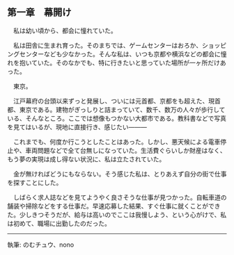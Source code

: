 ## 第一章　幕開け
　私は幼い頃から、都会に憧れていた。
 
　私は田舎に生まれ育った。そのまちでは、ゲームセンターはおろか、ショッピングセンターなども少なかった。そんな私は、いつも京都や横浜などの都会に憧れを抱いていた。そのなかでも、特に行きたいと思っていた場所が一ヶ所だけあった。

　東京。

　江戸幕府の台頭以来ずっと発展し、ついには元首都、京都をも超えた、現首都、東京である。建物がぎっしりと詰まっていて、数千、数万の人々が歩行している、そんなところ。ここでは想像もつかない大都市である。教科書などで写真を見てはいるが、現地に直接行き、感じたい———

　これまでも、何度か行こうとしたことはあった。しかし、悪天候による電車停止や、車両問題などで全て台無しになっていた。生活費ぐらいしか財産はなく、もう夢の実現は成し得ない状況に、私は立たされていた。

　金が無ければどうにもならない。そう感じた私は、とりあえず自分の街で仕事を探すことにした。

　しばらく求人誌などを見てようやく良さそうな仕事が見つかった。自転車道の舗装や掃除などをする仕事だ。早速応募した結果、すぐ仕事に就くことができた。少しきつそうだが、給与は高いのでここは我慢しよう、という心がけで、私は初めて、職場に出勤したのだった。

---
執筆: のむチュウ、nono
